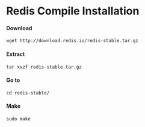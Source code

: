 # Redis Compile Installation

#### Download

```
wget http://download.redis.io/redis-stable.tar.gz
```

#### Extract

```
tar xvzf redis-stable.tar.gz
```

#### Go to

```
cd redis-stable/
```

#### Make

```
sudo make
```
